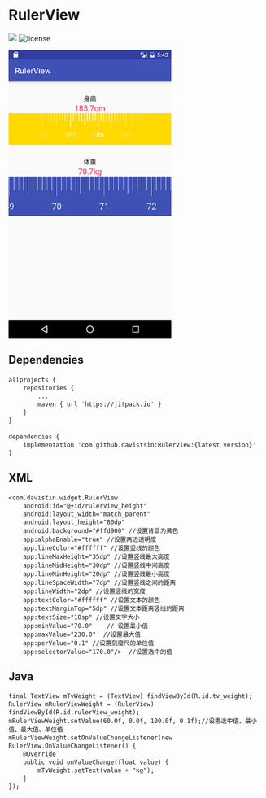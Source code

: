 # RulerView

[![](https://jitpack.io/v/davistsin/RulerView.svg)](https://jitpack.io/#davistsin/RulerView)  ![license](https://img.shields.io/github/license/davistsin/RulerView)


<img src="./imgs/Screenshot_1479577403.png" width = "320" height = "568" alt="截屏" align=center />

## Dependencies

```
allprojects {
    repositories {
        ...
        maven { url 'https://jitpack.io' }
    }
}

dependencies {
    implementation 'com.github.davistsin:RulerView:{latest version}'
}

```

## XML

    <com.davistin.widget.RulerView
        android:id="@+id/rulerView_height"
        android:layout_width="match_parent"
        android:layout_height="80dp"
        android:background="#ffd900" //设置背景为黄色
        app:alphaEnable="true" //设置两边透明度
        app:lineColor="#ffffff" //设置竖线的颜色
        app:lineMaxHeight="35dp" //设置竖线最大高度
        app:lineMidHeight="30dp" //设置竖线中间高度
        app:lineMinHeight="20dp" //设置竖线最小高度
        app:lineSpaceWidth="7dp" //设置竖线之间的距离
        app:lineWidth="2dp" //设置竖线的宽度
        app:textColor="#ffffff" //设置文本的颜色
        app:textMarginTop="5dp" //设置文本距离竖线的距离
        app:textSize="18sp" //设置文字大小
        app:minValue="70.0"    // 设置最小值
        app:maxValue="230.0"  //设置最大值
        app:perValue="0.1" //设置刻度尺的单位值
        app:selectorValue="170.0"/>  //设置选中的值

## Java

    final TextView mTvWeight = (TextView) findViewById(R.id.tv_weight);
    RulerView mRulerViewWeight = (RulerView) findViewById(R.id.rulerView_weight);
    mRulerViewWeight.setValue(60.0f, 0.0f, 100.0f, 0.1f);//设置选中值、最小值、最大值、单位值
    mRulerViewWeight.setOnValueChangeListener(new RulerView.OnValueChangeListener() {
        @Override
        public void onValueChange(float value) {
            mTvWeight.setText(value + "kg");
        }
    });

